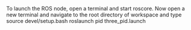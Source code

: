 To launch the ROS node, open a terminal and start roscore. Now open a new 
terminal and navigate to the root directory of workspace and type 
source devel/setup.bash
roslaunch pid three_pid.launch

 
